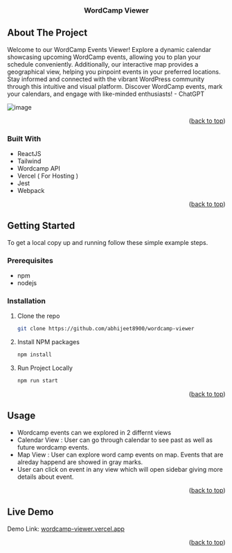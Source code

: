 
<a name="readme-top"></a>

<h3 align="center">WordCamp Viewer</h3>

</div>


<!-- ABOUT THE PROJECT -->
## About The Project

Welcome to our WordCamp Events Viewer! Explore a dynamic calendar showcasing upcoming WordCamp events, allowing you to plan your schedule conveniently. Additionally, our interactive map provides a geographical view, helping you pinpoint events in your preferred locations. Stay informed and connected with the vibrant WordPress community through this intuitive and visual platform. Discover WordCamp events, mark your calendars, and engage with like-minded enthusiasts! - ChatGPT 

![image](https://github.com/abhijeet8900/wordcamp-viewer/assets/20452490/40209659-cc2a-4c19-bc8e-971943f0ffcb)


<p align="right">(<a href="#readme-top">back to top</a>)</p>



### Built With


* ReactJS
* Tailwind
* Wordcamp API
* Vercel ( For Hosting )
* Jest
* Webpack


<p align="right">(<a href="#readme-top">back to top</a>)</p>



<!-- GETTING STARTED -->
## Getting Started

To get a local copy up and running follow these simple example steps.

### Prerequisites


* npm
* nodejs
  
### Installation

1. Clone the repo
   ```sh
   git clone https://github.com/abhijeet8900/wordcamp-viewer
   ```
3. Install NPM packages
   ```sh
   npm install
   ```
4. Run Project Locally 
   ```sh
   npm run start
   ```

<p align="right">(<a href="#readme-top">back to top</a>)</p>



<!-- USAGE EXAMPLES -->
## Usage

* Wordcamp events can we explored in 2 differnt views
* Calendar View : User can go through calendar to see past as well as future wordcamp events.
* Map View : User can explore word camp events on map. Events that are alreday happend are showed in gray marks.
* User can click on event in any view which will open sidebar giving more details about event. 

<p align="right">(<a href="#readme-top">back to top</a>)</p>

## Live Demo 
Demo Link: [wordcamp-viewer.vercel.app](https://wordcamp-viewer.vercel.app/)

<p align="right">(<a href="#readme-top">back to top</a>)</p>

